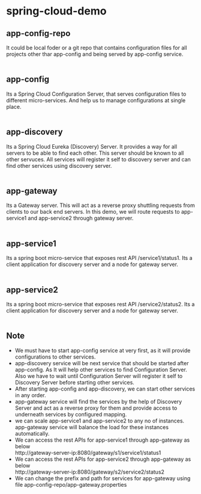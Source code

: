 # spring-cloud-demo


## app-config-repo 
   It could be local foder or a git repo that contains configuration files for all projects other thar app-config and being served by app-config service.<br/><br/>
    
    
## app-config
   Its a  Spring Cloud Configuration Server, that serves configuration files to different micro-services. And help us to manage configurations at single place.<br/><br/>
    
    
## app-discovery
   Its a Spring Cloud Eureka (Discovery) Server. It provides a way for all servers to be able to find each other. This server should be known to all other servuces. All services will register it self to discovery server and can find other services using discovery server.<br/><br/>
    
    
## app-gateway
   Its a Gateway server. This will act as a reverse proxy shuttling requests from clients to our back end servers. In this demo, we will route requests to app-service1 and app-service2 through gateway server.<br/><br/>
    
    
## app-service1
   Its a spring boot micro-service that exposes rest API /service1/status1. Its a client application for discovery server and a node for gateway server.<br/><br/>
    
    
## app-service2
   Its a spring boot micro-service that exposes rest API /service2/status2. Its a client application for discovery server and a node for gateway server.<br/><br/>


## Note
  * We must have to start app-config service at very first, as it will provide configurations to other services.
  * app-discovery service will be next service that should be started after app-config. As It will help other services to find Configuration Server. Also we have to wait until Configuration Server will register it self to Discovery Server before starting other services.
  * After starting app-config and app-discovery, we can start other services in any order.
  * app-gateway service will find the services by the help of Discovery Server and act as a reverse proxy for them and provide access to underneath services by configured mapping.
  * we can scale app-service1 and app-service2 to any no of instances. app-gateway service will balance the load for these instances automatically.
  * We can access the rest APIs for app-service1 through app-gateway as below<br/>
        http://gateway-server-ip:8080/gateway/s1/service1/status1
  * We can access the rest APIs for app-service2 through app-gateway as below<br/>
        http://gateway-server-ip:8080/gateway/s2/service2/status2
  * We can change the prefix and path for services for app-gateway using file app-config-repo/app-gateway.properties
